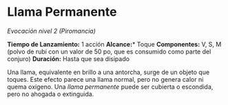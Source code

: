 # Llama Permanente
_Evocación nivel 2 (Piromancia)_

**Tiempo de Lanzamiento:** 1 acción
**Alcance:*** Toque
**Componentes:** V, S, M (polvo de rubí con un valor de 50 po, que es consumido como parte del conjuro)
**Duración:** Hasta que sea disipado

Una llama, equivalente en brillo a una antorcha, surge de un objeto que toques. Este efecto parece una llama normal, pero no genera calor ni quema oxígeno. Una _llama permanente_ puede ser cubierta o escondida, pero no ahogada o extinguida.